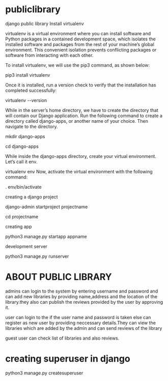 # publiclibrary
django public library
Install virtualenv

virtualenv is a virtual environment where you can install software and Python packages in a contained development space, which isolates the installed software and packages from the rest of your machine’s global environment. This convenient isolation prevents conflicting packages or software from interacting with each other.

To install virtualenv, we will use the pip3 command, as shown below:

pip3 install virtualenv

Once it is installed, run a version check to verify that the installation has completed successfully:

virtualenv --version

While in the server’s home directory, we have to create the directory that will contain our Django application. Run the following command to create a directory called django-apps, or another name of your choice. Then navigate to the directory.

mkdir django-apps

cd django-apps 

While inside the django-apps directory, create your virtual environment. Let’s call it env.

virtualenv env
Now, activate the virtual environment with the following command:

. env/bin/activate

creating a django project

 django-admin startproject projectname

cd projectname

creating app

 python3 manage.py startapp appname

development server

 python3 manage.py runserver

# ABOUT PUBLIC LIBRARY

admins can login to the system by entering username and password and can add new libraries by providing name,address and the location of the library.they also can publish the reviews provided by the user by approving it.

user can login to the if the user name and password is taken else can register as new user by providing neccessary details.They can view the libraries which are added by the admin and can send reviews of the library

guest user can check list of libraries and also reviews.

# creating superuser in django

python3 manage.py createsuperuser


